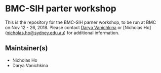 # BMC-SIH parter workshop

This is the repository for the BMC-SIH parner workshop, to be run at BMC on Nov 12 - 26, 2018. Please contact [Darya Vanichkina](mailto:darya.vanichkina@sydney.edu.au) or [Nicholas Ho] (nicholas.ho@sydney.edu.au) for additional information.

## Maintainer(s)

* Nicholas Ho
* Darya Vanichkina
